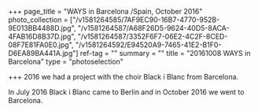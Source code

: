 +++
page_title = "WAYS in Barcelona /Spain, October 2016"
photo_collection = ["/v1581264585/7AF9EC90-16B7-4770-952B-9E013BB4488D.jpg", "/v1581264587/A68F26D5-9624-40D5-8ACA-4FAB16D8B37D.jpg", "/v1581264587/3352F6F7-06E2-4C2F-8CED-08F7E81FA0E0.jpg", "/v1581264592/E94520A9-7465-41E2-B1F0-D6EA89BA441A.jpg"]
ref-tag = ""
summary = ""
title = "20161008 WAYS in Barcelona"
type = "photoselection"

+++
2016 we had a project with the choir Black i Blanc from Barcelona.

In July 2016 Black i Blanc came to Berlin and in October 2016 we went to Barcelona.